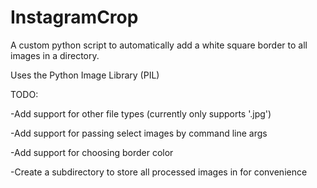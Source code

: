 # InstagramCrop
A custom python script to automatically add a white square border to all images in a directory. 

Uses the Python Image Library (PIL)

TODO:

-Add support for other file types (currently only supports '.jpg')

-Add support for passing select images by command line args

-Add support for choosing border color

-Create a subdirectory to store all processed images in for convenience
